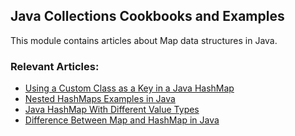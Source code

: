 ## Java Collections Cookbooks and Examples

This module contains articles about Map data structures in Java.

### Relevant Articles: 
- [Using a Custom Class as a Key in a Java HashMap](https://www.baeldung.com/java-custom-class-map-key)
- [Nested HashMaps Examples in Java](https://www.baeldung.com/java-nested-hashmaps)
- [Java HashMap With Different Value Types](https://www.baeldung.com/java-hashmap-different-value-types)
- [Difference Between Map and HashMap in Java](https://www.baeldung.com/java-map-vs-hashmap)

